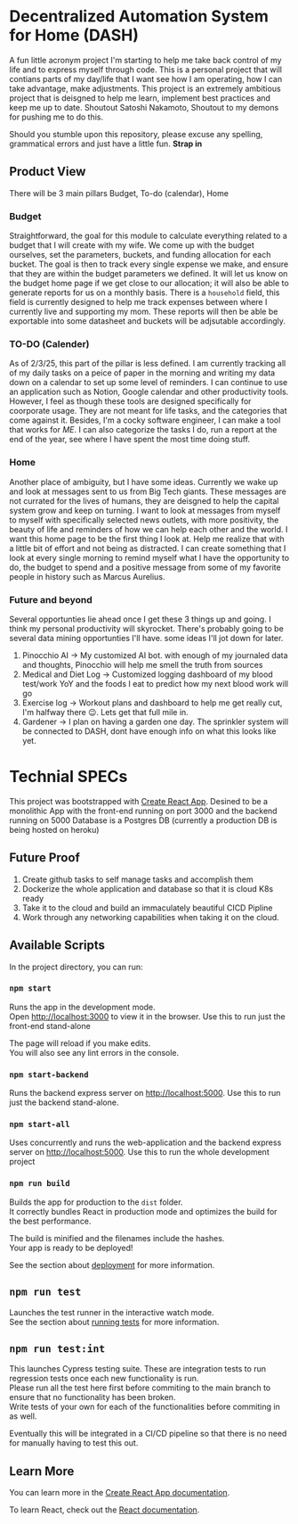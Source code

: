 # Decentralized Automation System for Home (DASH)

A fun little acronym project I'm starting to help me take back control of my life and to express myself through code. This is a personal project that will contians parts of my day/life that I want see how I am operating, how I can take advantage, make adjustments. This project is an extremely ambitious project that is deisgned to help me learn, implement best practices and keep me up to date. Shoutout Satoshi Nakamoto, Shoutout to my demons for pushing me to do this.

Should you stumble upon this repository, please excuse any spelling, grammatical errors and just have a little fun. **Strap in**

## Product View
There will be 3 main pillars Budget, To-do (calendar), Home

### Budget
Straightforward, the goal for this module to calculate everything related to a budget that I will create with my wife. We come up with the budget ourselves, set the parameters, buckets, and funding allocation for each bucket. The goal is then to track every single expense we make, and ensure that they are within the budget parameters we defined. It will let us know on the budget home page if we get close to our allocation; it will also be able to generate reports for us on a monthly basis. There is a `household` field, this field is currently designed to help me track expenses between where I currently live and supporting my mom. These reports will then be able be exportable into some datasheet and buckets will be adjsutable accordingly. 

### TO-DO (Calender)
As of 2/3/25, this part of the pillar is less defined. I am currently tracking all of my daily tasks on a peice of paper in the morning and writing my data down on a calendar to set up some level of reminders. I can continue to use an application such as Notion, Google calendar and other productivity tools. However, I feel as though these tools are designed specifically for coorporate usage. They are not meant for life tasks, and the categories that come against it. Besides, I'm a cocky software engineer, I can make a tool that works for *ME*. I can also categorize the tasks I do, run a report at the end of the year, see where I have spent the most time doing stuff. 

### Home
Another place of ambiguity, but I have some ideas. Currently we wake up and look at messages sent to us from Big Tech giants. These messages are not currated for the lives of humans, they are deisgned to help the capital system grow and keep on turning. I want to look at messages from myself to myself with specifically selected news outlets, with more positivity, the beauty of life and reminders of how we can help each other and the world. I want this home page to be the first thing I look at. Help me realize that with a little bit of effort and not being as distracted. I can create something that I look at every single morning to remind myself what I have the opportunity to do, the budget to spend and a positive message from some of my favorite people in history such as Marcus Aurelius.

### Future and beyond
Several opportunties lie ahead once I get these 3 things up and going. I think my personal productivity will skyrocket. There's probably going to be several data mining opportunties I'll have. some ideas I'll jot down for later.

1) Pinocchio AI -> My customized AI bot. with enough of my journaled data and thoughts, Pinocchio will help me smell the truth from sources
2) Medical and Diet Log -> Customized logging dashboard of my blood test/work YoY and the foods I eat to predict how my next blood work will go
3) Exercise log -> Workout plans and dashboard to help me get really cut, I'm halfway there :wink:. Lets get that full mile in.
4) Gardener -> I plan on having a garden one day. The sprinkler system will be connected to DASH, dont have enough info on what this looks like yet.


# Technial SPECs
This project was bootstrapped with [Create React App](https://github.com/facebook/create-react-app).
Desined to be a monolithic App with the front-end running on port 3000 and the backend running on 5000
Database is a Postgres DB (currently a production DB is being hosted on heroku)

## Future Proof
1) Create github tasks to self manage tasks and accomplish them
2) Dockerize the whole application and database so that it is cloud K8s ready
3) Take it to the cloud and build an immaculately beautiful CICD Pipline
4) Work through any networking capabilities when taking it on the cloud. 

## Available Scripts

In the project directory, you can run:

### `npm start`

Runs the app in the development mode.\
Open [http://localhost:3000](http://localhost:3000) to view it in the browser. Use this to run just the front-end stand-alone

The page will reload if you make edits.\
You will also see any lint errors in the console.

### `npm start-backend`

Runs the backend express server on [http://localhost:5000](http://localhost:5000). Use this to run just the backend stand-alone.

### `npm start-all`

Uses concurrently and runs the web-application and the backend express server on [http://localhost:5000](http://localhost:5000). Use this to run the whole development project

### `npm run build`

Builds the app for production to the `dist` folder.\
It correctly bundles React in production mode and optimizes the build for the best performance.

The build is minified and the filenames include the hashes.\
Your app is ready to be deployed!

See the section about [deployment](https://facebook.github.io/create-react-app/docs/deployment) for more information.

## `npm run test`

Launches the test runner in the interactive watch mode.\
See the section about [running tests](https://facebook.github.io/create-react-app/docs/running-tests) for more information.

## `npm run test:int`

This launches Cypress testing suite. These are integration tests to run regression tests once each new functionality is run.\
Please run all the test here first before commiting to the main branch to ensure that no functionality has been broken.\
Write tests of your own for each of the functionalities before commiting in as well.

Eventually this will be integrated in a CI/CD pipeline so that there is no need for manually having to test this out. 

## Learn More

You can learn more in the [Create React App documentation](https://facebook.github.io/create-react-app/docs/getting-started).

To learn React, check out the [React documentation](https://reactjs.org/).
